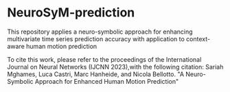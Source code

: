 # NeuroSyM-prediction
This repository applies a neuro-symbolic approach for enhancing multivariate time series prediction accuracy with application to context-aware human motion prediction 


To cite this work, please refer to the proceedings of the International Journal on Neural Networks (IJCNN 2023),with the following citation:
Sariah Mghames, Luca Castri, Marc Hanheide, and Nicola Bellotto. "A Neuro-Symbolic Approach for Enhanced Human Motion Prediction"

